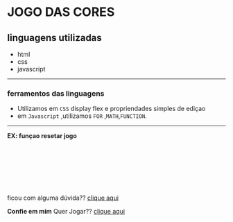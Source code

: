 # JOGO DAS CORES

## linguagens utilizadas
- html
- css
- javascript
---
### ferramentos das linguagens

- Utilizamos em `CSS` display flex e propriendades simples de ediçao
- em `Javascript` ,utilizamos `FOR` ,`MATH`,`FUNCTION`.

---

**EX: funçao resetar jogo**
~~~








~~~

ficou com alguma dúvida?? [clique aqui](http://google.com.br)

**Confie em mim** Quer Jogar?? [clique aqui]()